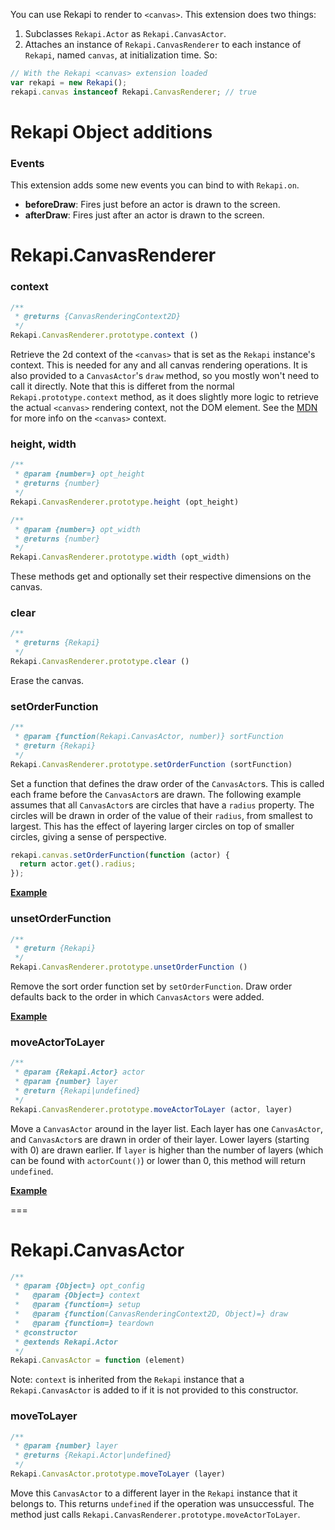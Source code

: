 You can use Rekapi to render to `<canvas>`.  This extension does two things:

  1. Subclasses `Rekapi.Actor` as `Rekapi.CanvasActor`.
  2. Attaches an instance of `Rekapi.CanvasRenderer` to each instance of
     `Rekapi`, named `canvas`, at initialization time.  So:

````javascript
// With the Rekapi <canvas> extension loaded
var rekapi = new Rekapi();
rekapi.canvas instanceof Rekapi.CanvasRenderer; // true
````


# Rekapi Object additions


### Events

This extension adds some new events you can bind to with `Rekapi.on`.

  * __beforeDraw__: Fires just before an actor is drawn to the screen.
  * __afterDraw__: Fires just after an actor is drawn to the screen.


# Rekapi.CanvasRenderer


### context

````javascript
/**
 * @returns {CanvasRenderingContext2D}
 */
Rekapi.CanvasRenderer.prototype.context ()
````

Retrieve the 2d context of the `<canvas>` that is set as the `Rekapi`
instance's context.  This is needed for any and all canvas rendering
operations.  It is also provided to a `CanvasActor`'s `draw` method, so you
mostly won't need to call it directly.  Note that this is differet from the
normal `Rekapi.prototype.context` method, as it does slightly more logic to
retrieve the actual `<canvas>` rendering context, not the DOM element.  See the
[MDN](https://developer.mozilla.org/en/Drawing_Graphics_with_Canvas) for more
info on the `<canvas>` context.


### height, width

````javascript
/**
 * @param {number=} opt_height
 * @returns {number}
 */
Rekapi.CanvasRenderer.prototype.height (opt_height)

/**
 * @param {number=} opt_width
 * @returns {number}
 */
Rekapi.CanvasRenderer.prototype.width (opt_width)
````

These methods get and optionally set their respective dimensions on the canvas.


### clear

````javascript
/**
 * @returns {Rekapi}
 */
Rekapi.CanvasRenderer.prototype.clear ()
````

Erase the canvas.


### setOrderFunction

````javascript
/**
 * @param {function(Rekapi.CanvasActor, number)} sortFunction
 * @return {Rekapi}
 */
Rekapi.CanvasRenderer.prototype.setOrderFunction (sortFunction)
````

Set a function that defines the draw order of the `CanvasActor`s.  This is
called each frame before the `CanvasActor`s are drawn.  The following example
assumes that all `CanvasActor`s are circles that have a `radius` property.  The
circles will be drawn in order of the value of their `radius`, from smallest to
largest.  This has the effect of layering larger circles on top of smaller
circles, giving a sense of perspective.

````javascript
rekapi.canvas.setOrderFunction(function (actor) {
  return actor.get().radius;
});
````

__[Example](../docs/examples/canvas_set_order_function.html)__


### unsetOrderFunction

````javascript
/**
 * @return {Rekapi}
 */
Rekapi.CanvasRenderer.prototype.unsetOrderFunction ()
````

Remove the sort order function set by `setOrderFunction`.  Draw order defaults
back to the order in which `CanvasActors` were added.

__[Example](../docs/examples/canvas_unset_order_function.html)__


### moveActorToLayer

````javascript
/**
 * @param {Rekapi.Actor} actor
 * @param {number} layer
 * @return {Rekapi|undefined}
 */
Rekapi.CanvasRenderer.prototype.moveActorToLayer (actor, layer)
````

Move a `CanvasActor` around in the layer list.  Each layer has one
`CanvasActor`, and `CanvasActor`s are drawn in order of their layer.  Lower
layers (starting with 0) are drawn earlier.  If `layer` is higher than the
number of layers (which can be found with `actorCount()`) or lower than 0, this
method will return `undefined`.

__[Example](../docs/examples/canvas_move_actor_to_layer.html)__


===


# Rekapi.CanvasActor

````javascript
/**
 * @param {Object=} opt_config
 *   @param {Object=} context
 *   @param {function=} setup
 *   @param {function(CanvasRenderingContext2D, Object)=} draw
 *   @param {function=} teardown
 * @constructor
 * @extends Rekapi.Actor
 */
Rekapi.CanvasActor = function (element)
````

Note: `context` is inherited from the `Rekapi` instance that a
`Rekapi.CanvasActor` is added to if it is not provided to this constructor.


### moveToLayer

````javascript
/**
 * @param {number} layer
 * @returns {Rekapi.Actor|undefined}
 */
Rekapi.CanvasActor.prototype.moveToLayer (layer)
````

Move this `CanvasActor` to a different layer in the `Rekapi` instance that it
belongs to.  This returns `undefined` if the operation was unsuccessful.  The
method just calls `Rekapi.CanvasRenderer.prototype.moveActorToLayer`.
